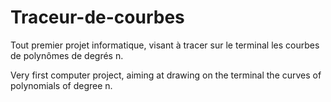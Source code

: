 # Traceur-de-courbes
Tout premier projet informatique, visant à tracer sur le terminal les courbes de polynômes de degrés n. 

Very first computer project, aiming at drawing on the terminal the curves of polynomials of degree n.

